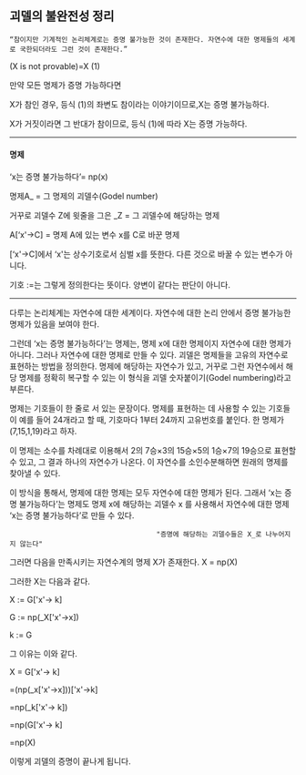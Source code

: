 ## 괴델의 불완전성 정리

	“참이지만 기계적인 논리체계로는 증명 불가능한 것이 존재한다. 자연수에 대한 명제들의 세계로 국한되더라도 그런 것이 존재한다.”

(X is not provable)=X   (1)

만약 모든 명제가 증명 가능하다면 

X가 참인 경우, 등식 (1)의 좌변도 참이라는 이야기이므로,X는 증명 불가능하다. 

X가 거짓이라면 그 반대가 참이므로, 등식 (1)에 따라  X는 증명 가능하다.

---

####  명제  

‘x는 증명 불가능하다’= np(x)

명제A_  = 그 명제의 괴델수(Godel number) 

거꾸로 괴델수 Z에 윗줄을 그은 _Z = 그 괴델수에 해당하는 명제

A[‘x'->C] = 명제 A에 있는 변수 x를 C로 바꾼 명제 

[‘x'->C]에서 ‘x'는 상수기호로서 심벌 x를 뜻한다. 다른 것으로 바꿀 수 있는 변수가 아니다. 

기호 :=는 그렇게 정의한다는 뜻이다. 양변이 같다는 판단이 아니다.

---

다루는 논리체계는 자연수에 대한 세계이다. 자연수에 대한 논리 안에서 증명 불가능한 명제가 있음을 보여야 한다.

그런데 ‘x는 증명 불가능하다’는 명제는, 명제 x에 대한 명제이지 자연수에 대한 명제가 아니다.
그러나 자연수에 대한 명제로 만들 수 있다. 괴델은 명제들을 고유의 자연수로 표현하는 방법을 정의한다. 
명제에 해당하는 자연수가 있고, 거꾸로 그런 자연수에서 해당 명제를 정확히 복구할 수 있는 이 형식을 괴델 숫자붙이기(Godel numbering)라고 부른다.

명제는 기호들이 한 줄로 서 있는 문장이다. 명제를 표현하는 데 사용할 수 있는 기호들이 예를 들어 
24개라고 할 때, 기호마다 1부터 24까지 고유번호를 붙인다. 한 명제가 (7,15,1,19)라고 하자. 

이 명제는 소수를 차례대로 이용해서 2의 7승×3의 15승×5의 1승×7의 19승으로 표현할 수 있고, 
그 결과 하나의 자연수가 나온다. 이 자연수를 소인수분해하면 원래의 명제를 찾아낼 수 있다.

이 방식을 통해서, 명제에 대한 명제는 모두 자연수에 대한 명제가 된다. 
그래서 ‘x는 증명 불가능하다’는 명제도 명제 x에 해당하는 괴델수  x 를 사용해서 자연수에 대한 명제 ‘x는 증명 불가능하다’로 만들 수 있다.

										"증명에 해당하는 괴델수들은 X_로 나누어지지 않는다" 

그러면 다음을 만족시키는 자연수계의 명제 X가 존재한다. X = np(X)
 
그러한 X는 다음과 같다. 							

X := G['x'-> k]

G := np(_X['x'->x])

k := G

그 이유는 이와 같다.

X = G['x'-> k]

  =(np(_x['x'->x]))['x'->k]
  
  =np(_k['x'-> k])

  =np(G['x'-> k]

  =np(X)

이렇게 괴델의 증명이 끝나게 됩니다.
